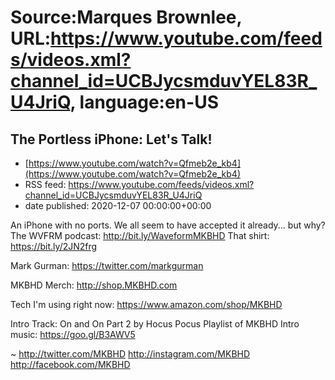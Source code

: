 # Source:Marques Brownlee, URL:https://www.youtube.com/feeds/videos.xml?channel_id=UCBJycsmduvYEL83R_U4JriQ, language:en-US

## The Portless iPhone: Let's Talk!
 - [https://www.youtube.com/watch?v=Qfmeb2e_kb4](https://www.youtube.com/watch?v=Qfmeb2e_kb4)
 - RSS feed: https://www.youtube.com/feeds/videos.xml?channel_id=UCBJycsmduvYEL83R_U4JriQ
 - date published: 2020-12-07 00:00:00+00:00

An iPhone with no ports. We all seem to have accepted it already... but why?
The WVFRM podcast: http://bit.ly/WaveformMKBHD
That shirt: https://bit.ly/2JN2frg

Mark Gurman: https://twitter.com/markgurman

MKBHD Merch: http://shop.MKBHD.com

Tech I'm using right now: https://www.amazon.com/shop/MKBHD

Intro Track: On and On Part 2 by Hocus Pocus
Playlist of MKBHD Intro music: https://goo.gl/B3AWV5

~
http://twitter.com/MKBHD
http://instagram.com/MKBHD
http://facebook.com/MKBHD

